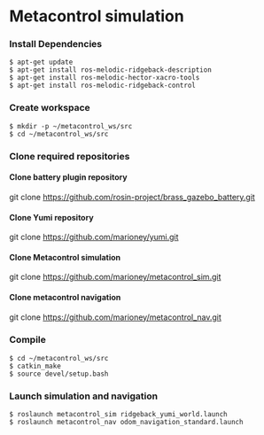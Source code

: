 # Metacontrol simulation


### Install Dependencies
```
$ apt-get update
$ apt-get install ros-melodic-ridgeback-description
$ apt-get install ros-melodic-hector-xacro-tools
$ apt-get install ros-melodic-ridgeback-control
```
### Create workspace

```
$ mkdir -p ~/metacontrol_ws/src
$ cd ~/metacontrol_ws/src
```
### Clone required repositories

#### Clone battery plugin repository

git clone https://github.com/rosin-project/brass_gazebo_battery.git

#### Clone Yumi repository

git clone https://github.com/marioney/yumi.git


#### Clone Metacontrol simulation

git clone https://github.com/marioney/metacontrol_sim.git

#### Clone metacontrol navigation

git clone https://github.com/marioney/metacontrol_nav.git


### Compile

```
$ cd ~/metacontrol_ws/src
$ catkin_make
$ source devel/setup.bash
```
### Launch simulation and navigation

```
$ roslaunch metacontrol_sim ridgeback_yumi_world.launch
$ roslaunch metacontrol_nav odom_navigation_standard.launch
```

